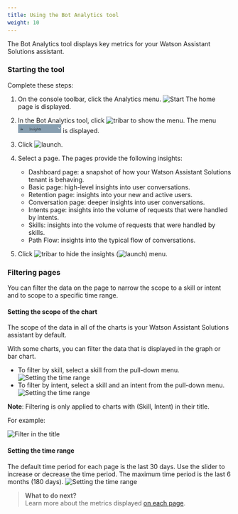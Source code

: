 ```yaml
---
title: Using the Bot Analytics tool
weight: 10
---
```


The Bot Analytics tool displays key metrics for your Watson Assistant Solutions assistant.  

### Starting the tool

Complete these steps:
1. On the console toolbar, click the Analytics menu.
![Start]({{site.baseurl}}/analytics/launch.gif) The home page is displayed.
2. In the Bot Analytics tool, click 
![tribar]({{site.baseurl}}/analytics/tribar.PNG) to show the menu. The menu ![tribar](insights_menu.PNG) is displayed.
3. Click ![launch]({{site.baseurl}}/analytics/insights_drop_down.png).
4. Select a page. The pages provide the following insights:

    - Dashboard page: a snapshot of how your Watson Assistant Solutions tenant is behaving.
    - Basic page: high-level insights into user conversations.
    - Retention page: insights into your new and active users.
    - Conversation page: deeper insights into user conversations.
    - Intents page: insights into the volume of requests that were handled by intents.
    - Skills: insights into the volume of requests that were handled by skills.
    - Path Flow: insights into the typical flow of conversations.
5. Click ![tribar]({{site.baseurl}}/analytics/tribar.PNG) to hide the insights (![launch]({{site.baseurl}}/analytics/insights_menu.PNG)) menu.
 
### Filtering pages

You can filter the data on the page to narrow the scope to a skill or intent and to scope to a specific time range. 

#### Setting the scope of the chart

The scope of the data in all of the charts is your Watson Assistant Solutions assistant by default. 

With some charts, you can filter the data that is displayed in the graph or bar chart.

- To filter by skill, select a skill from the pull-down menu.<br> ![Setting the time range]({{site.baseurl}}/analytics/users_skill_filter.PNG)
- To filter by intent, select a skill and an intent from the pull-down menu.<br> ![Setting the time range]({{site.baseurl}}/analytics/users_intent_filter.PNG)

**Note**: Filtering is only applied to charts with (Skill, Intent) in their title.

For example:

![Filter in the title]({{site.baseurl}}/analytics/title_filter.PNG)

#### Setting the time range

The default time period for each page is the last 30 days.  Use the slider to increase or decrease the time period. The maximum time period is the last 6 months (180 days).
![Setting the time range]({{site.baseurl}}/analytics/time_range.gif)

> **What to do next?**<br>
Learn more about the metrics displayed [on each page]({{site.baseurl}}/analytics/analytics_pages).
